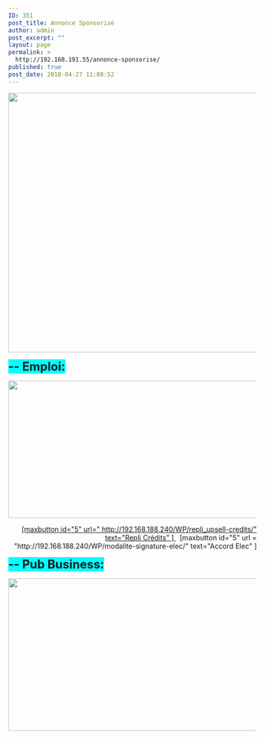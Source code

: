 ```yaml
---
ID: 351
post_title: Annonce Sponsorisé
author: admin
post_excerpt: ""
layout: page
permalink: >
  http://192.168.191.55/annonce-sponsorise/
published: true
post_date: 2018-04-27 11:08:52
---
```

<a href="http://192.168.191.55/WP/wp-content/uploads/2018/04/Ann_spon_emploi-1.png"><img class="aligncenter size-full wp-image-399" src="http://192.168.191.55/WP/wp-content/uploads/2018/04/Ann_spon_emploi-1.png" alt="" width="1595" height="525" /></a>

<span style="font-size: 18pt; background-color: #00ffff;"><strong>-- Emploi:</strong></span>

<a href="http://192.168.191.55/WP/wp-content/uploads/2018/04/Ann_spon_1.png"><img class="aligncenter size-full wp-image-401" src="http://192.168.191.55/WP/wp-content/uploads/2018/04/Ann_spon_1.png" alt="" width="1597" height="278" /></a>
<p style="text-align: right;"><a href="http://192.168.188.240/WP/wp-content/uploads/2018/04/Box_1.png">[maxbutton id="5" url=" http://192.168.188.240/WP/repli_upsell-credits/" text="Repli Crédits" ] </a>  [maxbutton id="5" url = "http://192.168.188.240/WP/modalite-signature-elec/" text="Accord Elec" ]</p>
<span style="font-size: 18pt; background-color: #00ffff;"><strong>-- Pub Business:</strong></span>

<a href="http://192.168.191.55/WP/wp-content/uploads/2018/04/Ann_spon_2.png"><img class="aligncenter size-full wp-image-402" src="http://192.168.191.55/WP/wp-content/uploads/2018/04/Ann_spon_2.png" alt="" width="1598" height="308" /></a>

&nbsp;